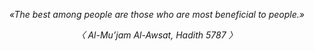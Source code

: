 <p align="center"><i>«The best among people are those who are most beneficial to people.»</i></p>
<p align="center"><i>〈 Al-Mu’jam Al-Awsat, Hadith 5787 〉</i></p>
